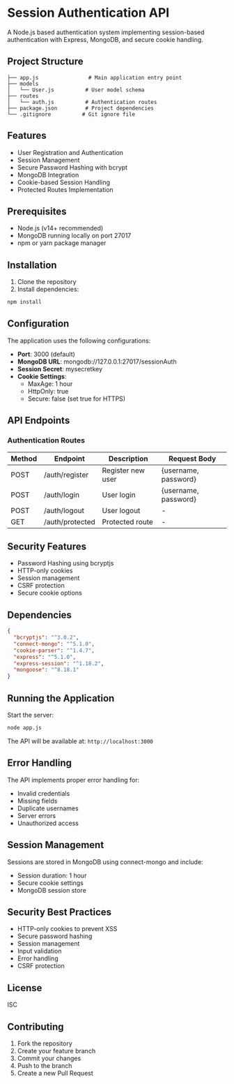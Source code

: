 # Session Authentication API

A Node.js based authentication system implementing session-based authentication with Express, MongoDB, and secure cookie handling.

## Project Structure

```
├── app.js                # Main application entry point
├── models
│   └── User.js          # User model schema
├── routes
│   └── auth.js          # Authentication routes
├── package.json         # Project dependencies
└── .gitignore          # Git ignore file
```

## Features

- User Registration and Authentication
- Session Management
- Secure Password Hashing with bcrypt
- MongoDB Integration
- Cookie-based Session Handling
- Protected Routes Implementation

## Prerequisites

- Node.js (v14+ recommended)
- MongoDB running locally on port 27017
- npm or yarn package manager

## Installation

1. Clone the repository
2. Install dependencies:
```bash
npm install
```

## Configuration

The application uses the following configurations:

- **Port**: 3000 (default)
- **MongoDB URL**: mongodb://127.0.0.1:27017/sessionAuth
- **Session Secret**: mysecretkey
- **Cookie Settings**: 
  - MaxAge: 1 hour
  - HttpOnly: true
  - Secure: false (set true for HTTPS)

## API Endpoints

### Authentication Routes

| Method | Endpoint | Description | Request Body |
|--------|----------|-------------|--------------|
| POST | /auth/register | Register new user | {username, password} |
| POST | /auth/login | User login | {username, password} |
| POST | /auth/logout | User logout | - |
| GET | /auth/protected | Protected route | - |

## Security Features

- Password Hashing using bcryptjs
- HTTP-only cookies
- Session management
- CSRF protection
- Secure cookie options

## Dependencies

```json
{
  "bcryptjs": "^3.0.2",
  "connect-mongo": "^5.1.0",
  "cookie-parser": "^1.4.7",
  "express": "^5.1.0",
  "express-session": "^1.18.2",
  "mongoose": "^8.18.1"
}
```

## Running the Application

Start the server:
```bash
node app.js
```

The API will be available at: `http://localhost:3000`

## Error Handling

The API implements proper error handling for:
- Invalid credentials
- Missing fields
- Duplicate usernames
- Server errors
- Unauthorized access

## Session Management

Sessions are stored in MongoDB using connect-mongo and include:
- Session duration: 1 hour
- Secure cookie settings
- MongoDB session store

## Security Best Practices

- HTTP-only cookies to prevent XSS
- Secure password hashing
- Session management
- Input validation
- Error handling
- CSRF protection

## License

ISC

## Contributing

1. Fork the repository
2. Create your feature branch
3. Commit your changes
4. Push to the branch
5. Create a new Pull Request
